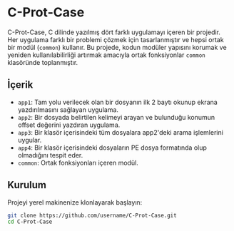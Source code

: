 # C-Prot-Case

C-Prot-Case, C dilinde yazılmış dört farklı uygulamayı içeren bir projedir. Her uygulama farklı bir problemi çözmek için tasarlanmıştır ve hepsi ortak bir modül (`common`) kullanır. Bu projede, kodun modüler yapısını korumak ve yeniden kullanılabilirliği artırmak amacıyla ortak fonksiyonlar `common` klasöründe toplanmıştır.

## İçerik

- `app1`: Tam yolu verilecek olan bir dosyanın ilk 2 baytı okunup ekrana yazdırılmasını sağlayan uygulama.
- `app2`: Bir dosyada belirtilen kelimeyi arayan ve bulunduğu konumun offset değerini yazdıran uygulama.
- `app3`: Bir klasör içerisindeki tüm dosyalara app2'deki arama işlemlerini uygular.
- `app4`: Bir klasör içerisindeki dosyaların PE dosya formatında olup olmadığını tespit eder.
- `common`: Ortak fonksiyonları içeren modül.
  
## Kurulum

Projeyi yerel makinenize klonlayarak başlayın:

```bash
git clone https://github.com/username/C-Prot-Case.git
cd C-Prot-Case
